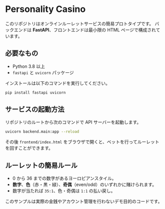 # Personality Casino

このリポジトリはオンラインルーレットサービスの簡易プロトタイプです。
バックエンドは **FastAPI**、フロントエンドは最小限の HTML ページで構成されています。

## 必要なもの

- Python 3.8 以上
- `fastapi` と `uvicorn` パッケージ

インストールは以下のコマンドを実行してください。

```bash
pip install fastapi uvicorn
```

## サービスの起動方法

リポジトリのルートから次のコマンドで API サーバーを起動します。

```bash
uvicorn backend.main:app --reload
```

その後 `frontend/index.html` をブラウザで開くと、ベットを行ってルーレットを回すことができます。

## ルーレットの簡易ルール

- 0 から 36 までの数字があるヨーロピアンスタイル。
- **数字**、**色**（赤・黒・緑）、**奇偶**（even/odd）のいずれかに賭けられます。
- 数字が当たれば `35:1`、色・奇偶は `1:1` の払い戻し。

このサンプルは実際の金銭やアカウント管理を行わないデモ目的のコードです。
